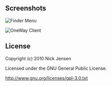 ## Screenshots

![Finder Menu](http://goto11.net/assets/images/oneway-screen2.png "Add your own upload options to Finder!")

![OneWay Client](http://goto11.net/assets/images/oneway-screen2.png "Upload files even if OneWay is closed!")

## License
Copyright (c) 2010 Nick Jensen

Licensed under the GNU General Public License.

http://www.gnu.org/licenses/gpl-3.0.txt